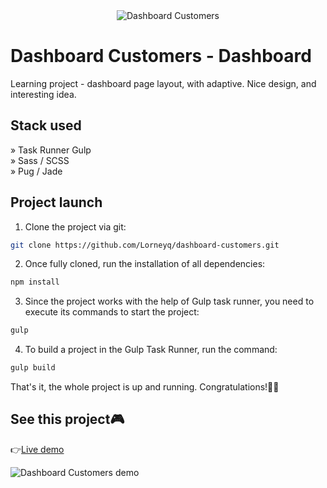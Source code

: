 <div align='center'><img src='https://i.imgur.com/y9mSBZp.jpg' alt='Dashboard Customers'/></div>

# Dashboard Customers - Dashboard

Learning project - dashboard page layout, with adaptive. Nice design, and interesting idea.

## Stack used

» Task Runner Gulp\
» Sass / SCSS\
» Pug / Jade

## Project launch

1. Clone the project via git:

```bash
git clone https://github.com/Lorneyq/dashboard-customers.git
```

2. Once fully cloned, run the installation of all dependencies:

```bash
npm install
```

3. Since the project works with the help of Gulp task runner, you need to execute its commands to start the project:

```bash
gulp
```

4. To build a project in the Gulp Task Runner, run the command:

```bash
gulp build
```

That's it, the whole project is up and running. Congratulations!🎉🥳

## See this project🎮

👉[Live demo](https://dashboard-customers.vercel.app/)

![Dashboard Customers demo](https://api-lorneyq.online/media/projects/dashboard-customers.jpg)
